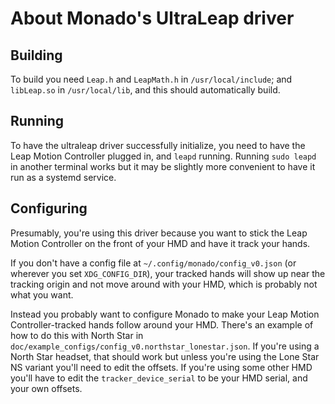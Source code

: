 # About Monado's UltraLeap driver

<!--
Copyright 2021, Moses Turner
SPDX-License-Identifier: BSL-1.0
-->

## Building

To build you need `Leap.h` and `LeapMath.h` in `/usr/local/include`; and
`libLeap.so` in `/usr/local/lib`, and this should automatically build.

## Running

To have the ultraleap driver successfully initialize, you need to have the Leap
Motion Controller plugged in, and `leapd` running. Running `sudo leapd` in
another terminal works but it may be slightly more convenient to have it run as
a systemd service.

## Configuring

Presumably, you're using this driver because you want to stick the Leap Motion
Controller on the front of your HMD and have it track your hands.

If you don't have a config file at `~/.config/monado/config_v0.json` (or
wherever you set `XDG_CONFIG_DIR`), your tracked hands will show up near the
tracking origin and not move around with your HMD, which is probably not what
you want.

Instead you probably want to configure Monado to make your Leap Motion
Controller-tracked hands follow around your HMD. There's an example of how to do
this with North Star in `doc/example_configs/config_v0.northstar_lonestar.json`.
If you're using a North Star headset, that should work but unless you're using
the Lone Star NS variant you'll need to edit the offsets. If you're using some
other HMD you'll have to edit the `tracker_device_serial` to be your HMD serial,
and your own offsets.

